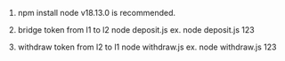 1. npm install
    node v18.13.0 is recommended.
2. bridge token from l1 to l2
node deposit.js <token amoount>
ex. node deposit.js 123

3. withdraw token from l2 to l1
node withdraw.js <token amoount>
ex. node withdraw.js 123
